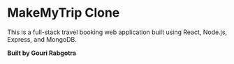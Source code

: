 ﻿# MakeMyTrip Clone

This is a full-stack travel booking web application built using React, Node.js, Express, and MongoDB.

**Built by Gouri Rabgotra**
